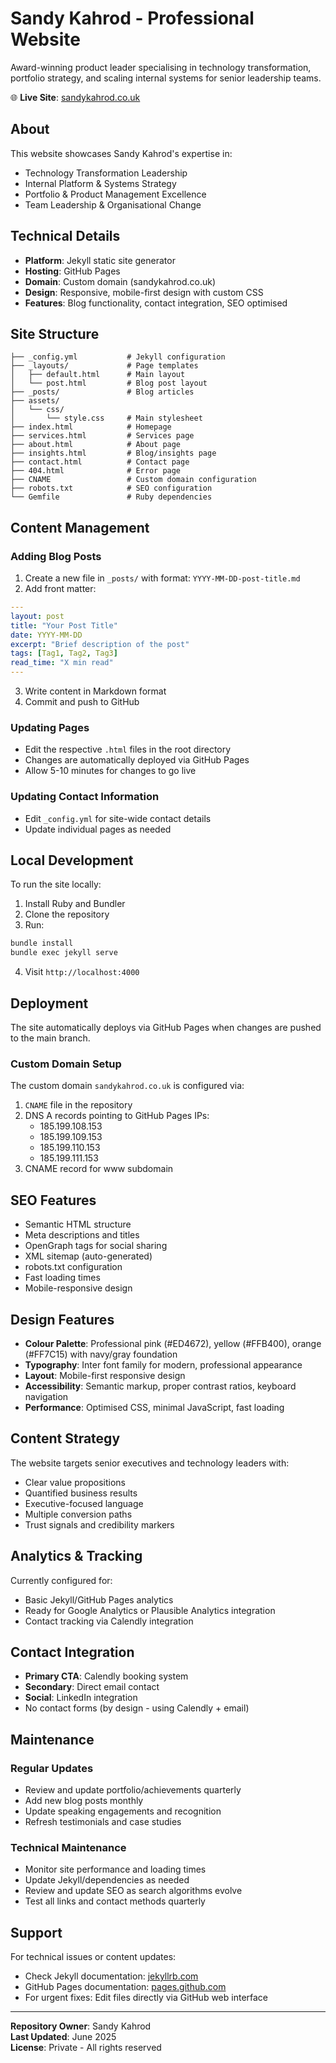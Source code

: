 # Sandy Kahrod - Professional Website

Award-winning product leader specialising in technology transformation, portfolio strategy, and scaling internal systems for senior leadership teams.

🌐 **Live Site**: [sandykahrod.co.uk](https://sandykahrod.co.uk)

## About

This website showcases Sandy Kahrod's expertise in:
- Technology Transformation Leadership
- Internal Platform & Systems Strategy  
- Portfolio & Product Management Excellence
- Team Leadership & Organisational Change

## Technical Details

- **Platform**: Jekyll static site generator
- **Hosting**: GitHub Pages
- **Domain**: Custom domain (sandykahrod.co.uk)
- **Design**: Responsive, mobile-first design with custom CSS
- **Features**: Blog functionality, contact integration, SEO optimised

## Site Structure

```
├── _config.yml           # Jekyll configuration
├── _layouts/             # Page templates
│   ├── default.html      # Main layout
│   └── post.html         # Blog post layout
├── _posts/               # Blog articles
├── assets/
│   └── css/
│       └── style.css     # Main stylesheet
├── index.html            # Homepage
├── services.html         # Services page
├── about.html            # About page
├── insights.html         # Blog/insights page
├── contact.html          # Contact page
├── 404.html              # Error page
├── CNAME                 # Custom domain configuration
├── robots.txt            # SEO configuration
└── Gemfile               # Ruby dependencies
```

## Content Management

### Adding Blog Posts

1. Create a new file in `_posts/` with format: `YYYY-MM-DD-post-title.md`
2. Add front matter:
```yaml
---
layout: post
title: "Your Post Title"
date: YYYY-MM-DD
excerpt: "Brief description of the post"
tags: [Tag1, Tag2, Tag3]
read_time: "X min read"
---
```
3. Write content in Markdown format
4. Commit and push to GitHub

### Updating Pages

- Edit the respective `.html` files in the root directory
- Changes are automatically deployed via GitHub Pages
- Allow 5-10 minutes for changes to go live

### Updating Contact Information

- Edit `_config.yml` for site-wide contact details
- Update individual pages as needed

## Local Development

To run the site locally:

1. Install Ruby and Bundler
2. Clone the repository
3. Run:
```bash
bundle install
bundle exec jekyll serve
```
4. Visit `http://localhost:4000`

## Deployment

The site automatically deploys via GitHub Pages when changes are pushed to the main branch.

### Custom Domain Setup

The custom domain `sandykahrod.co.uk` is configured via:
1. `CNAME` file in the repository
2. DNS A records pointing to GitHub Pages IPs:
   - 185.199.108.153
   - 185.199.109.153  
   - 185.199.110.153
   - 185.199.111.153
3. CNAME record for www subdomain

## SEO Features

- Semantic HTML structure
- Meta descriptions and titles
- OpenGraph tags for social sharing
- XML sitemap (auto-generated)
- robots.txt configuration
- Fast loading times
- Mobile-responsive design

## Design Features

- **Colour Palette**: Professional pink (#ED4672), yellow (#FFB400), orange (#FF7C15) with navy/gray foundation
- **Typography**: Inter font family for modern, professional appearance
- **Layout**: Mobile-first responsive design
- **Accessibility**: Semantic markup, proper contrast ratios, keyboard navigation
- **Performance**: Optimised CSS, minimal JavaScript, fast loading

## Content Strategy

The website targets senior executives and technology leaders with:
- Clear value propositions
- Quantified business results
- Executive-focused language
- Multiple conversion paths
- Trust signals and credibility markers

## Analytics & Tracking

Currently configured for:
- Basic Jekyll/GitHub Pages analytics
- Ready for Google Analytics or Plausible Analytics integration
- Contact tracking via Calendly integration

## Contact Integration

- **Primary CTA**: Calendly booking system
- **Secondary**: Direct email contact
- **Social**: LinkedIn integration
- No contact forms (by design - using Calendly + email)

## Maintenance

### Regular Updates
- Review and update portfolio/achievements quarterly
- Add new blog posts monthly
- Update speaking engagements and recognition
- Refresh testimonials and case studies

### Technical Maintenance
- Monitor site performance and loading times
- Update Jekyll/dependencies as needed
- Review and update SEO as search algorithms evolve
- Test all links and contact methods quarterly

## Support

For technical issues or content updates:
- Check Jekyll documentation: [jekyllrb.com](https://jekyllrb.com)
- GitHub Pages documentation: [pages.github.com](https://pages.github.com)
- For urgent fixes: Edit files directly via GitHub web interface

---

**Repository Owner**: Sandy Kahrod  
**Last Updated**: June 2025  
**License**: Private - All rights reserved
